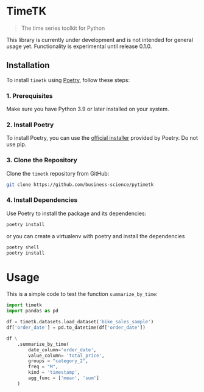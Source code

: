 # TimeTK

> The time series toolkit for Python

This library is currently under development and is not intended for general usage yet. Functionality is experimental until release 0.1.0.

## Installation

To install `timetk` using [Poetry](https://python-poetry.org/), follow these steps:

### 1. Prerequisites

Make sure you have Python 3.9 or later installed on your system.

### 2. Install Poetry

To install Poetry, you can use the [official installer](https://python-poetry.org/docs/#installing-with-the-official-installer)  provided by Poetry. Do not use pip.

### 3. Clone the Repository

Clone the `timetk` repository from GitHub:

```bash
git clone https://github.com/business-science/pytimetk
```

### 4. Install Dependencies

Use Poetry to install the package and its dependencies:

```bash
poetry install
```

or you can create a virtualenv with poetry and install the dependencies

```bash
poetry shell
poetry install
```

# Usage

This is a simple code to test the function `summarize_by_time`:

```python
import timetk
import pandas as pd

df = timetk.datasets.load_dataset('bike_sales_sample')
df['order_date'] = pd.to_datetime(df['order_date'])

df \
    .summarize_by_time(
        date_column='order_date', 
        value_column= 'total_price',
        groups = "category_2",
        freq = "M",
        kind = 'timestamp',
        agg_func = ['mean', 'sum']
    )
```
